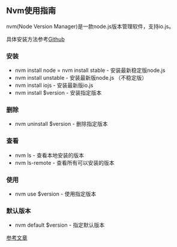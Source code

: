 ## Nvm使用指南

nvm(Node Version Manager)是一款node.js版本管理软件，支持io.js。

具体安装方法参考[Github](https://github.com/creationix/nvm#installation)

### 安装
* nvm install node = nvm install stable - 安装最新稳定版node.js
* nvm install unstable - 安装最新版node.js （不稳定版）
* nvm install iojs - 安装最新版io.js
* nvm install $version - 安装指定版本

### 删除
* nvm uninstall $version - 删除指定版本

### 查看
* nvm ls - 查看本地安装的版本
* nvm ls-remote - 查看所有可以安装的版本

### 使用
* nvm use $version - 使用指定版本

### 默认版本
* nvm default $version - 指定默认版本



[参考文章](http://www.cnblogs.com/zhaoyao91/p/4569539.html)